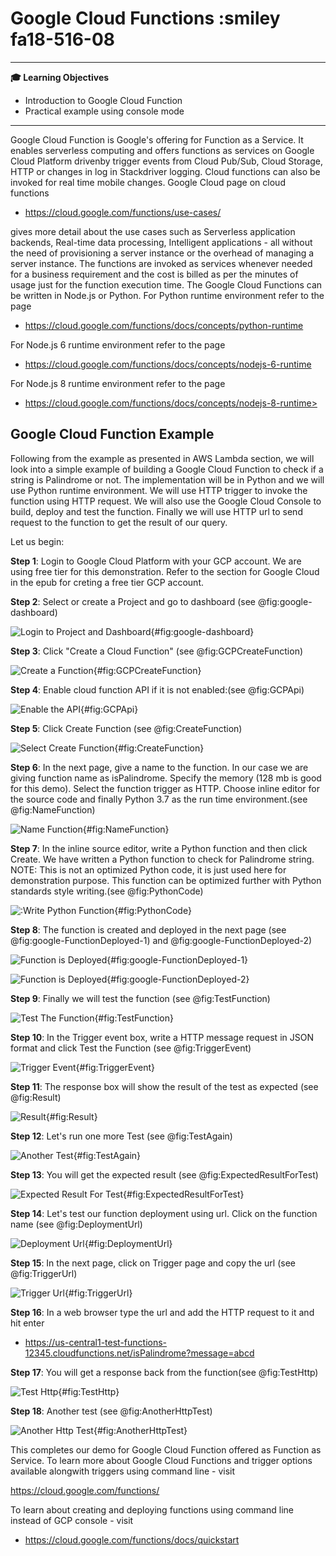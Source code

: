 # Google Cloud Functions :smiley fa18-516-08

---

**:mortar_board: Learning Objectives**

* Introduction to Google Cloud Function
* Practical example using console mode

---

Google Cloud Function is Google's offering for Function as a
Service. It enables serverless computing and offers functions as
services on Google Cloud Platform drivenby trigger events from Cloud
Pub/Sub, Cloud Storage, HTTP or changes in log in Stackdriver
logging. Cloud functions can also be invoked for real time mobile
changes.  Google Cloud page on cloud functions

* <https://cloud.google.com/functions/use-cases/>

gives more detail about the use cases such as Serverless application
backends, Real-time data processing, Intelligent applications - all
without the need of provisioning a server instance or the overhead of
managing a server instance. The functions are invoked as services
whenever needed for a business requirement and the cost is billed as
per the minutes of usage just for the function execution time. The
Google Cloud Functions can be written in Node.js or Python. For Python
runtime environment refer to the page

* <https://cloud.google.com/functions/docs/concepts/python-runtime>

For Node.js 6 runtime environment refer to the page

* <https://cloud.google.com/functions/docs/concepts/nodejs-6-runtime>

For Node.js 8 runtime environment refer to the page

* https://cloud.google.com/functions/docs/concepts/nodejs-8-runtime>

## Google Cloud Function Example

Following from the example as presented in AWS Lambda section, we will
look into a simple example of building a Google Cloud Function to
check if a string is Palindrome or not.  The implementation will be in
Python and we will use Python runtime environment. We will use HTTP
trigger to invoke the function using HTTP request. We will also use
the Google Cloud Console to build, deploy and test the
function. Finally we will use HTTP url to send request to the function
to get the result of our query.

Let us begin:

**Step 1**: Login to Google Cloud Platform with your GCP account. We
are using free tier for this demonstration. Refer to the section for
Google Cloud in the epub for creting a free tier GCP account.

**Step 2**: Select or create a Project and go to dashboard (see
@fig:google-dashboard)

![Login to Project and Dashboard](images/markdown-img-paste-20181031131045280.png){#fig:google-dashboard}


**Step 3**: Click "Create a Cloud Function" (see @fig:GCPCreateFunction)

![Create a Function](images/markdown-img-paste-20181031131915230.png){#fig:GCPCreateFunction}


**Step 4**: Enable cloud function API if it is not enabled:(see @fig:GCPApi)

![Enable the API](images/markdown-img-paste-20181031131927588.png){#fig:GCPApi}


**Step 5**: Click Create Function (see @fig:CreateFunction)

![Select Create Function](images/markdown-img-paste-20181031131938895.png){#fig:CreateFunction}


**Step 6**: In the next page, give a name to the function. In our case
we are giving function name as isPalindrome. Specify the memory (128
mb is good for this demo). Select the function trigger as
HTTP. Choose inline editor for the source code and finally
Python 3.7 as the run time environment.(see @fig:NameFunction)

![Name Function](images/markdown-img-paste-20181031131829312.png){#fig:NameFunction}


**Step 7**: In the inline source editor, write a Python function and
then click Create. We have written a Python function to check for
Palindrome string. NOTE: This is not an optimized Python code, it is
just used here for demonstration purpose. This function can be
optimized further with Python standards style writing.(see @fig:PythonCode)

![:Write Python Function](images/markdown-img-paste-2018103113223371.png){#fig:PythonCode}


**Step 8**: The function is created and deployed in the next page (see
@fig:google-FunctionDeployed-1) and @fig:google-FunctionDeployed-2)

![Function is Deployed](images/markdown-img-paste-20181031132532494.png){#fig:google-FunctionDeployed-1}

![Function is Deployed](images/markdown-img-paste-20181031132602827.png){#fig:google-FunctionDeployed-2}


**Step 9**: Finally we will test the function (see @fig:TestFunction)

![Test The Function](images/markdown-img-paste-20181031132627791.png){#fig:TestFunction}


**Step 10**: In the Trigger event box, write a HTTP message request in
JSON format and click Test the Function (see @fig:TriggerEvent)

![Trigger Event](images/markdown-img-paste-20181031132734293.png){#fig:TriggerEvent}


**Step 11**: The response box will show the result of the test as expected (see @fig:Result)

![Result](images/markdown-img-paste-20181031132838134.png){#fig:Result}


**Step 12**: Let's run one more Test (see @fig:TestAgain)

![Another Test](images/markdown-img-paste-20181031132912372.png){#fig:TestAgain}


**Step 13**: You will get the expected result (see @fig:ExpectedResultForTest)

![Expected Result For Test](images/markdown-img-paste-20181031132940621.png){#fig:ExpectedResultForTest}


**Step 14**: Let's test our function deployment using url. Click on the function name (see @fig:DeploymentUrl)

![Deployment Url](images/markdown-img-paste-20181031133107580.png){#fig:DeploymentUrl}


**Step 15**: In the next page, click on Trigger page and copy the url (see @fig:TriggerUrl)

![Trigger Url](images/markdown-img-paste-20181031133237491.png){#fig:TriggerUrl}


**Step 16**: In a web browser type the url and add the HTTP request to
it and hit enter

* <https://us-central1-test-functions-12345.cloudfunctions.net/isPalindrome?message=abcd>


**Step 17**: You will get a response back from the function(see @fig:TestHttp)

![Test Http](images/markdown-img-paste-20181031133547391.png){#fig:TestHttp}


**Step 18**: Another test (see @fig:AnotherHttpTest)

![Another Http Test](images/markdown-img-paste-20181031133650540.png){#fig:AnotherHttpTest}


This completes our demo for Google Cloud Function offered as Function
as Service. To learn more about Google Cloud Functions and trigger
options available alongwith triggers using command line - visit

<https://cloud.google.com/functions/>

To learn about creating and deploying functions using command line
instead of GCP console - visit

* <https://cloud.google.com/functions/docs/quickstart>
